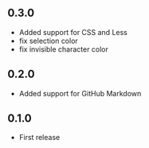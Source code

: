 ## 0.3.0
 - Added support for CSS and Less
 - fix selection color
 - fix invisible character color

## 0.2.0
 - Added support for GitHub Markdown

## 0.1.0
- First release
